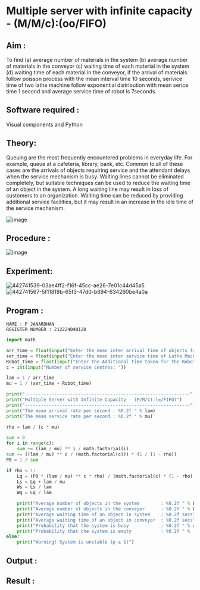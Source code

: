 # Multiple server with infinite capacity - (M/M/c):(oo/FIFO)
## Aim :
To find (a) average number of materials in the system (b) average number of materials in the conveyor (c) waiting time of each material in the system (d) waiting time of each material in the conveyor, if the arrival  of materials follow poisson process with the mean interval time 10 seconds, serivice time of two lathe machine follow exponential distribution with mean serice time 1 second and average service time of robot is 7seconds.

## Software required :
Visual components and Python

## Theory:
Queuing are the most frequently encountered problems in everyday life. For example, queue at a cafeteria, library, bank, etc. Common to all of these cases are the arrivals of objects requiring service and the attendant delays when the service mechanism is busy. Waiting lines cannot be eliminated completely, but suitable techniques can be used to reduce the waiting time of an object in the system. A long waiting line may result in loss of customers to an organization. Waiting time can be reduced by providing additional service facilities, but it may result in an increase in the idle time of the service mechanism.

![image](https://user-images.githubusercontent.com/103921593/203238035-1c8109bc-cbf2-4c77-baea-c5b682a752ef.png)

## Procedure :

![image](https://user-images.githubusercontent.com/103921593/203238265-176740b0-eae2-4772-90be-5449869ac9b0.png)




## Experiment:
![442741539-03ae4ff2-f16f-45cc-ae26-7e01c44d45a5](https://github.com/user-attachments/assets/6262eba4-3f4d-4c52-a18c-b9308f98ffdb)
![442741567-5f11819b-65f3-47d0-b694-634260be4a0a](https://github.com/user-attachments/assets/eb48d8b7-0699-47b0-9dce-6d16d5f02376)



## Program :
```
NAME : P JANARDHAN
REGISTER NUMBER : 212224040128
```
```PYTHOn
import math

arr_time = float(input("Enter the mean inter arrival time of objects from Feeder (in secs): "))
ser_time = float(input("Enter the mean inter service time of Lathe Machine (in secs) : "))
Robot_time = float(input("Enter the Additional time taken for the Robot (in secs) : "))
c = int(input("Number of service centres: "))

lam = 1 / arr_time
mu = 1 / (ser_time + Robot_time)

print("--------------------------------------------------------------")
print("Multiple Server with Infinite Capacity - (M/M/c):(∞/FIFO)")
print("--------------------------------------------------------------")
print("The mean arrival rate per second : %0.2f " % lam)
print("The mean service rate per second : %0.2f " % mu)

rho = lam / (c * mu)

sum = 0
for i in range(c):
    sum += (lam / mu) ** i / math.factorial(i)
sum += ((lam / mu) ** c / (math.factorial(c))) * (1 / (1 - rho))
P0 = 1 / sum

if rho < 1:
    Lq = (P0 * (lam / mu) ** c * rho) / (math.factorial(c) * (1 - rho) ** 2)
    Ls = Lq + lam / mu
    Ws = Ls / lam
    Wq = Lq / lam

    print("Average number of objects in the system        : %0.2f " % Ls)
    print("Average number of objects in the conveyor      : %0.2f " % Lq)
    print("Average waiting time of an object in system    : %0.2f secs" % Ws)
    print("Average waiting time of an object in conveyor  : %0.2f secs" % Wq)
    print("Probability that the system is busy            : %0.2f " % rho)
    print("Probability that the system is empty           : %0.2f " % (1 - rho))
else:
    print("Warning! System is unstable (ρ ≥ 1)")


```

## Output :

## Result : 

